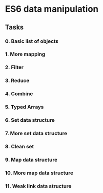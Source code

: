 # ES6 data manipulation

## Tasks
### 0. Basic list of objects
### 1. More mapping
### 2. Filter
### 3. Reduce
### 4. Combine
### 5. Typed Arrays
### 6. Set data structure
### 7. More set data structure
### 8. Clean set
### 9. Map data structure
### 10. More map data structure
### 11. Weak link data structure
